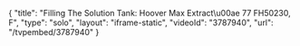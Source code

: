 {
    "title": "Filling The Solution Tank: Hoover Max Extract\u00ae 77 FH50230, F",
    "type": "solo",
    "layout": "iframe-static",
    "videoId": "3787940",
    "url": "\/tvpembed\/3787940"
}